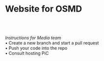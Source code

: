 # **Website for OSMD**
<br><br><br>
_Instructions for Media team_
<br>
• Create a new branch and start a pull request
<br>
• Push your code into the repo
<br>
• Consult hosting PiC

